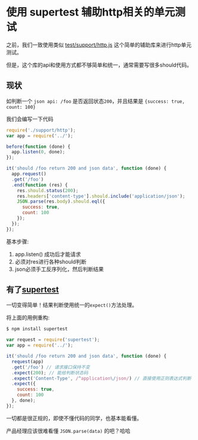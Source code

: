 # 使用 supertest 辅助http相关的单元测试

之前，我们一致使用类似 [test/support/http.js](https://github.com/fengmk2/urlrouter/blob/00efe57544b9ad0a6a70e741cbceb021804d8e1e/test/support/http.js) 这个简单的辅助库来进行http单元测试。

但是，这个库的api和使用方式都不够简单和统一，通常需要写很多should代码。

## 现状

如判断一个 `json api: /foo` 是否返回状态`200`，并且结果是 `{success: true, count: 100}`

我们会编写一下代码

```js
require('./support/http');
var app = require('../');

before(function (done) {
  app.listen(0, done);
});

it('should /foo return 200 and json data', function (done) {
  app.request()
  .get('/foo')
  .end(function (res) {
    res.should.status(200);
    res.headers['content-type'].should.include('application/json');
    JSON.parse(res.body).should.eql({
      success: true,
      count: 100
    });
  });
});
```

基本步骤: 

1. app.listen() 成功后才能请求
1. 必须对res进行各种should判断
1. json必须手工反序列化，然后判断结果

## 有了[supertest](https://github.com/visionmedia/supertest)

一切变得简单！结果判断使用统一的`expect()`方法处理。

将上面的用例重构:

```bash
$ npm install supertest
```

```js
var request = require('supertest');
var app = require('../');

it('should /foo return 200 and json data', function (done) {
  request(app)
  .get('/foo') // 请求接口保持不变
  .expect(200); // 能给判断状态码
  .expect('Content-Type', /^application\/json/) // 直接使用正则表达式判断
  .expect({
    success: true,
    count: 100
  }, done);
});
```

一切都是很正规的，即使不懂代码的同学，也基本能看懂。

产品经理应该很难看懂 `JSON.parse(data)` 的吧？哈哈
